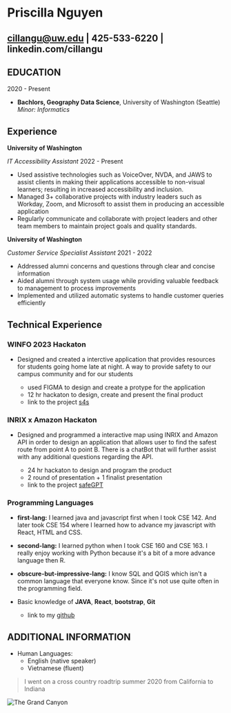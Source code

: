 # Priscilla Nguyen

cillangu@uw.edu | 425-533-6220 | linkedin.com/cillangu
------------------------------------------------------

## EDUCATION


2020 - Present
* **Bachlors, Geography Data Science**, University of Washington (Seattle)
      *Minor: Informatics*

## Experience

**University of Washington**

*IT Accessibility Assistant*    2022 - Present

* Used assistive technologies such as VoiceOver, NVDA, and JAWS to assist clients in making their applications accessible to non-visual learners; resulting in increased accessibility and inclusion.
* Managed 3+ collaborative projects with industry leaders such as Workday, Zoom, and Microsoft to assist them in producing an accessible application
* Regularly communicate and collaborate with project leaders and other team members to maintain project goals and quality standards.

**University of Washington**

*Customer Service Specialist Assistant*    2021 - 2022

* Addressed alumni concerns and questions through clear and concise information
* Aided alumni through system usage while providing valuable feedback to management to process improvements
* Implemented and utilized automatic systems to handle customer queries efficiently

## Technical Experience

### WINFO 2023 Hackaton
* Designed and created a interctive application that provides resources for students
going home late at night. A way to provide safety to our campus community and for our
students

  * used FIGMA to design and create a protype for the application
  * 12 hr hackaton to design, create and present the final product
  * link to the project [s4s](https://www.linkedin.com/posts/cillangu_winfo11thannualhackathon-activity-7005618650896363520-72Cg?utm_source=share&utm_medium=member_desktop)

### INRIX x Amazon Hackaton
* Designed and programmed a interactive map using INRIX and Amazon API in order
to design an application that allows user to find the safest route from point A to
point B. There is a chatBot that will further assist with any additional questions
regarding the API.

  * 24 hr hackaton to design and program the product
  * 2 round of presentation + 1 finalist presentation
  * link to the project [safeGPT](https://devpost.com/software/safegpt-y3tagd)

### Programming Languages
* **first-lang:** I learned java and javascript first when I took CSE 142. And
later took CSE 154 where I learned how to advance my javascript with React, HTML
and CSS.

* **second-lang:** I learned python when I took CSE 160 and CSE 163. I really
enjoy working with Python because it's a bit of a more advance language then R.

* **obscure-but-impressive-lang:** I know SQL and QGIS which isn't a common
language that everyone know. Since it's not use quite often in the programming
field.

* Basic knowledge of **JAVA**, **React**, **bootstrap**, **Git**
  * link to my [github](https://github.com/cillanguyen)

## ADDITIONAL INFORMATION

* Human Languages:
     * English (native speaker)
     * Vietnamese (fluent)

> I went on a cross country roadtrip summer 2020 from California to Indiana

![The Grand Canyon](https://media.istockphoto.com/id/1048931984/photo/horseshoe-bend-at-sunset.jpg?s=612x612&w=0&k=20&c=uJAAaPPKx1fW7IVY8msNDGczIX5tuQUJeEF4CfsGZm0=)